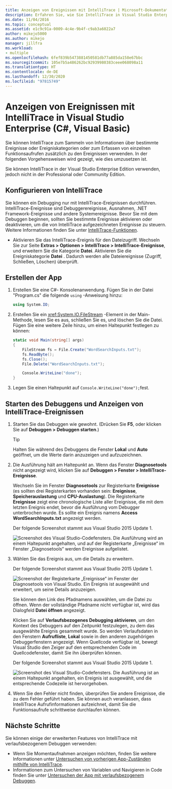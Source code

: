 ```yaml
---
title: Anzeigen von Ereignissen mit IntelliTrace | Microsoft-Dokumentation
description: Erfahren Sie, wie Sie IntelliTrace in Visual Studio Enterprise zum Sammeln von Daten über bestimmte Ereignisse, Ereigniskategorien und einzelne Funktionsaufrufe sammeln.
ms.date: 11/04/2016
ms.topic: conceptual
ms.assetid: e1c9c91a-0009-4c4e-9b4f-c9ab3a6022a7
author: mikejo5000
ms.author: mikejo
manager: jillfra
ms.workload:
- multiple
ms.openlocfilehash: 6fef839b5473881450581db77a885da158e67bbc
ms.sourcegitcommit: 105e7b5a486262bc92939980383ceee068098a11
ms.translationtype: HT
ms.contentlocale: de-DE
ms.lasthandoff: 12/30/2020
ms.locfileid: "97815749"
---
```

# <a name="view-events-with-intellitrace-in-visual-studio-enterprise-c-visual-basic"></a>Anzeigen von Ereignissen mit IntelliTrace in Visual Studio Enterprise (C#, Visual Basic)

Sie können IntelliTrace zum Sammeln von Informationen über bestimmte Ereignisse oder Ereigniskategorien oder zum Erfassen von einzelnen Funktionsaufrufen zusätzlich zu den Ereignissen verwenden. In der folgenden Vorgehensweisen wird gezeigt, wie dies umzusetzen ist.

Sie können IntelliTrace in der Visual Studio Enterprise Edition verwenden, jedoch nicht in der Professional oder Community Edition.

## <a name="configure-intellitrace"></a><a name="GettingStarted"></a> Konfigurieren von IntelliTrace

Sie können ein Debugging nur mit IntelliTrace-Ereignissen durchführen. IntelliTrace-Ereignisse sind Debuggerereignisse, Ausnahmen, .NET Framework-Ereignisse und andere Systemereignisse. Bevor Sie mit dem Debuggen beginnen, sollten Sie bestimmte Ereignisse aktivieren oder deaktivieren, um die von IntelliTrace aufgezeichneten Ereignisse zu steuern. Weitere Informationen finden Sie unter [IntelliTrace-Funktionen](../debugger/intellitrace-features.md).

- Aktivieren Sie das IntelliTrace-Ereignis für den Dateizugriff. Wechseln Sie zur Seite **Extras > Optionen > IntelliTrace > IntelliTrace-Ereignisse**, und erweitern Sie die Kategorie **Datei**. Aktivieren Sie die Ereigniskategorie **Datei** . Dadurch werden alle Dateiereignisse (Zugriff, Schließen, Löschen) überprüft.

## <a name="create-your-app"></a>Erstellen der App

1. Erstellen Sie eine C#- Konsolenanwendung. Fügen Sie in der Datei "Program.cs" die folgende `using` -Anweisung hinzu:

    ```csharp
    using System.IO;
    ```

2. Erstellen Sie ein <xref:System.IO.FileStream> -Element in der Main-Methode, lesen Sie es aus, schließen Sie es, und löschen Sie die Datei. Fügen Sie eine weitere Zeile hinzu, um einen Haltepunkt festlegen zu können:

    ```csharp
    static void Main(string[] args)
    {
        FileStream fs = File.Create("WordSearchInputs.txt");
        fs.ReadByte();
        fs.Close();
        File.Delete("WordSearchInputs.txt");

        Console.WriteLine("done");
    }
    ```

3. Legen Sie einen Haltepunkt auf `Console.WriteLine("done");`fest.

## <a name="start-debugging-and-view-intellitrace-events"></a>Starten des Debuggens und Anzeigen von IntelliTrace-Ereignissen

1. Starten Sie das Debuggen wie gewohnt. (Drücken Sie **F5**, oder klicken Sie auf **Debuggen > Debuggen starten**.)

    > [!TIP]
    > Halten Sie während des Debuggens die Fenster **Lokal** und **Auto** geöffnet, um die Werte darin anzuzeigen und aufzuzeichnen.

2. Die Ausführung hält am Haltepunkt an. Wenn das Fenster **Diagnosetools** nicht angezeigt wird, klicken Sie auf **Debuggen > Fenster > IntelliTrace-Ereignisse**.

    Wechseln Sie im Fenster **Diagnosetools** zur Registerkarte **Ereignisse** (es sollten drei Registerkarten vorhanden sein: **Ereignisse**, **Speicherauslastung** und **CPU-Auslastung**). Die Registerkarte **Ereignisse** zeigt eine chronologische Liste aller Ereignisse, die mit dem letzten Ereignis endet, bevor die Ausführung vom Debugger unterbrochen wurde. Es sollte ein Ereignis namens **Access WordSearchInputs.txt** angezeigt werden.

    Der folgende Screenshot stammt aus Visual Studio 2015 Update 1.

    ![Screenshot des Visual Studio-Codefensters. Die Ausführung wird an einem Haltepunkt angehalten, und auf der Registerkarte „Ereignisse“ im Fenster „Diagnosetools“ werden Ereignisse aufgelistet.](../debugger/media/intellitrace-update1.png)

3. Wählen Sie das Ereignis aus, um die Details zu erweitern.

    Der folgende Screenshot stammt aus Visual Studio 2015 Update 1.

    ![Screenshot der Registerkarte „Ereignisse“ im Fenster der Diagnosetools von Visual Studio. Ein Ereignis ist ausgewählt und erweitert, um seine Details anzuzeigen.](../debugger/media/intellitraceupdate1-singleevent.png)

    Sie können den Link des Pfadnamens auswählen, um die Datei zu öffnen. Wenn der vollständige Pfadname nicht verfügbar ist, wird das Dialogfeld **Datei öffnen** angezeigt.

    Klicken Sie auf **Verlaufsbezogenes Debugging aktivieren**, um den Kontext des Debuggers auf den Zeitpunkt festzulegen, zu dem das ausgewählte Ereignis gesammelt wurde. So werden Verlaufsdaten in den Fenstern **Aufrufliste**, **Lokal** sowie in den anderen zugehörigen Debuggerfenstern angezeigt. Wenn Quellcode verfügbar ist, bewegt Visual Studio den Zeiger auf den entsprechenden Code im Quellcodefenster, damit Sie ihn überprüfen können.

    Der folgende Screenshot stammt aus Visual Studio 2015 Update 1.

    ![Screenshot des Visual Studio-Codefensters. Die Ausführung ist an einem Haltepunkt angehalten, ein Ereignis ist ausgewählt, und die entsprechende Codezeile ist hervorgehoben.](../debugger/media/historicaldebugging-update1.png)

4. Wenn Sie den Fehler nicht finden, überprüfen Sie andere Ereignisse, die zu dem Fehler geführt haben. Sie können auch veranlassen, dass IntelliTrace Aufrufinformationen aufzeichnet, damit Sie die Funktionsaufrufe schrittweise durchlaufen können.

## <a name="next-steps"></a>Nächste Schritte

Sie können einige der erweiterten Features von IntelliTrace mit verlaufsbezogenem Debuggen verwenden:

- Wenn Sie Momentaufnahmen anzeigen möchten, finden Sie weitere Informationen unter [Untersuchen von vorherigen App-Zuständen mithilfe von IntelliTrace](../debugger/view-historical-application-state.md).
- Informationen zum Untersuchen von Variablen und Navigieren in Code finden Sie unter [Untersuchen der App mit verlaufsbezogenem Debuggen](../debugger/historical-debugging-inspect-app.md).
